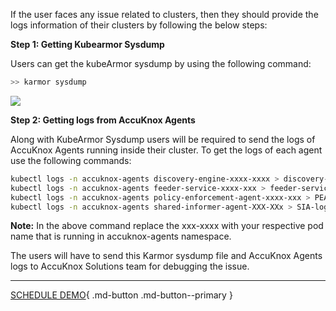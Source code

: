 If the user faces any issue related to clusters, then they should provide the logs information of their clusters by following the below steps:

**Step 1: Getting Kubearmor Sysdump**

Users can get the kubeArmor sysdump by using the following command: 

```sh
>> karmor sysdump 
```
![](/resources/images/tbshoot-1.png)


**Step 2: Getting logs from AccuKnox Agents**

Along with KubeArmor Sysdump users will be required to send the logs of AccuKnox Agents running inside their cluster. To get the logs of each agent use the following commands:

```sh
kubectl logs -n accuknox-agents discovery-engine-xxxx-xxxx > discovery-engine-logs.txt
kubectl logs -n accuknox-agents feeder-service-xxxx-xxx > feeder-service-logs.txt
kubectl logs -n accuknox-agents policy-enforcement-agent-xxxx-xxx > PEA-logs.txt
kubectl logs -n accuknox-agents shared-informer-agent-XXX-XXx > SIA-logs.txt
```
**Note:** In the above command replace the xxx-xxxx with your respective pod name that is running in accuknox-agents namespace.

 

The users will have to send this Karmor sysdump file and AccuKnox Agents logs to AccuKnox Solutions team for debugging the issue. 

- - - 
[SCHEDULE DEMO](https://www.accuknox.com/contact-us){ .md-button .md-button--primary }